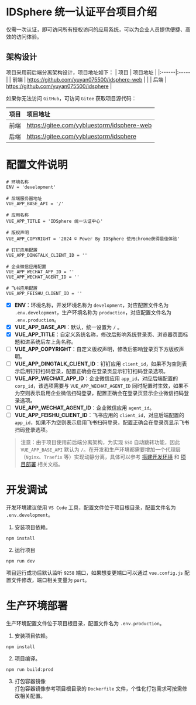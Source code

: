 # IDSphere 统一认证平台项目介绍
仅需一次认证，即可访问所有授权访问的应用系统，可以为企业人员提供便捷、高效的访问体验。
## 架构设计
项目采用前后端分离架构设计，项目地址如下：
| 项目   | 项目地址 |
|:------|:-----|
| 前端   | https://github.com/yuyan075500/idsphere-web    |                                                                                                              |
| 后端   | https://github.com/yuyan075500/idsphere    |

如果你无法访问 `GitHub`，可访问 `Gitee` 获取项目源代码：

| 项目   | 项目地址 |
|:------|:-----|
| 前端   | https://gitee.com/yybluestorm/idsphere-web    |                                                                                                              |
| 后端   | https://gitee.com/yybluestorm/idsphere    |
# 配置文件说明
```shell
# 环境名称
ENV = 'development'

# 后端服务器地址
VUE_APP_BASE_API = '/'

# 应用名称
VUE_APP_TITLE = 'IDSphere 统一认证中心'

# 版权声明
VUE_APP_COPYRIGHT = '2024 © Power By IDSphere 使用chrome获得最佳体验'

# 钉钉应用配置
VUE_APP_DINGTALK_CLIENT_ID = ''

# 企业微信应用配置
VUE_APP_WECHAT_APP_ID = ''
VUE_APP_WECHAT_AGENT_ID = ''

# 飞书应用配置
VUE_APP_FEISHU_CLIENT_ID = ''
```
* [x] **ENV**：环境名称，开发环境名称为 `development`，对应配置文件名为 `.env.development`，生产环境名称为 `production`，对应配置文件名为 `.env.production`。
* [x] **VUE_APP_BASE_API**：默认，统一设置为 `/` 。
* [x] **VUE_APP_TITLE**：自定义系统名称，修改后影响系统登录页、浏览器页面标题和进系统后左上角名称。
* [ ] **VUE_APP_COPYRIGHT**：自定义版权声明，修改后影响登录页下方版权声明。
* [ ] **VUE_APP_DINGTALK_CLIENT_ID**：钉钉应用 `client_id`，如果不为空则表示启用钉钉扫码登录，配置正确会在登录页显示钉钉扫码登录选项。
* [ ] **VUE_APP_WECHAT_APP_ID**：企业微信应用 `app_id`，对应后端配置的 `corp_id`，该选项需要与 `VUE_APP_WECHAT_AGENT_ID` 同时配置时生效，如果不为空则表示启用企业微信扫码登录，配置正确会在登录页显示企业微信扫码登录选项。
* [ ] **VUE_APP_WECHAT_AGENT_ID**：企业微信应用 `agent_id`。
* [ ] **VUE_APP_FEISHU_CLIENT_ID**：飞书应用的 `client_id`，对应后端配置的 `app_id`，如果不为空则表示启用飞书扫码登录，配置正确会在登录页显示飞书扫码登录选项。
>   
> 注意：由于项目使用前后端分离架构，为实现 `SSO` 自动跳转功能，因此 `VUE_APP_BASE_API` 默认为 `/`。在开发和生产环境都需要增加一个代理层（`Nginx`、`Traefix` 等）实现动静分离，具体可以参考 [搭建开发环境](https://github.com/yuyan075500/ops-api/blob/main/deploy/dev.md) 和 [项目部署](https://github.com/yuyan075500/ops-api?tab=readme-ov-file#%E9%A1%B9%E7%9B%AE%E9%83%A8%E7%BD%B2) 相关文档。
>   
# 开发调试
开发环境建议使用 `VS Code` 工具，配置文件位于项目根目录，配置文件名为 `.env.development`。
1. 安装项目依赖。
```shell
npm install
```
2. 运行项目
```shell
npm run dev
```
项目运行成功后默认监听 `9258` 端口，如果想变更端口可以通过 `vue.config.js` 配置文件修改，端口相关变量为 `port`。
# 生产环境部署
生产环境配置文件位于项目根目录，配置文件名为 `.env.production`。
1. 安装项目依赖。
```shell
npm install
```
2. 项目编译。  
```shell
npm run build:prod
```
3. 打包容器镜像  
打包容器镜像参考项目根目录的 `Dockerfile` 文件，个性化打包需求可按需修改相关配置。

